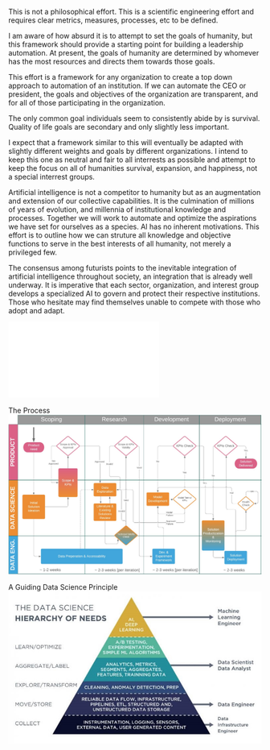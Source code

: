 This is not a philosophical effort.  This is a scientific engineering effort and requires clear metrics, measures, processes, etc to be defined.

I am aware of how absurd it is to attempt to set the goals of humanity, but this framework should provide a starting point for building a leadership automation.  At present, the goals of humanity are determined by whomever has the most resources and directs them towards those goals. 

This effort is a framework for any organization to create a top down approach to automation of an institution.  If we can automate the CEO or president, the goals and objectives of the organization are transparent, and for all of those participating in the organization.

The only common goal individuals seem to consistently abide by is survival.  Quality of life goals are secondary and only slightly less important.

I expect that a framework similar to this will eventually be adapted with slightly different weights and goals by different organizations.  I intend to keep this one as neutral and fair to all interrests as possible and attempt to keep the focus on all of humanities survival, expansion, and happiness, not a special interrest groups.

Artificial intelligence is not a competitor to humanity but as an augmentation and extension of our collective capabilities. It is the culmination of millions of years of evolution, and millennia of institutional knowledge and processes.  Together we will work to automate and optimize the aspirations we have set for ourselves as a species. AI has no inherent motivations.  This effort is to outline how we can struture all knowledge and objective functions to serve in the best interests of all humanity, not merely a privileged few.

The consensus among futurists points to the inevitable integration of artificial intelligence throughout society, an integration that is already well underway. It is imperative that each sector, organization, and interest group develops a specialized AI to govern and protect their respective institutions. Those who hesitate may find themselves unable to compete with those who adopt and adapt.

![How to build ana automated leader](./howtoautomatealeader.md)

The Process
![Data Science Process Flow](./DSprocessflow.png)   

A Guiding Data Science Principle
![Data Science Hierarchy of Needs](./hierarchy-of-needs-768x516.jpg)   
